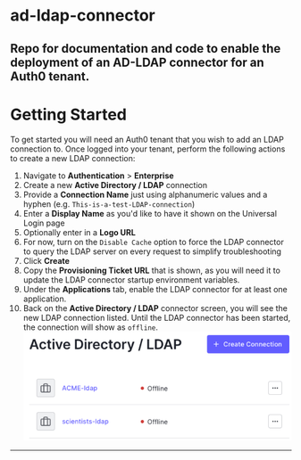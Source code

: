 # ad-ldap-connector
Repo for documentation and code to enable the deployment of an AD-LDAP connector for an Auth0 tenant.
---
# Getting Started
To get started you will need an Auth0 tenant that you wish to add an LDAP connection to. Once logged into your tenant, perform the following actions to create a new LDAP connection:
1. Navigate to **Authentication** > **Enterprise**
2. Create a new **Active Directory / LDAP** connection
3. Provide a **Connection Name** just using alphanumeric values and a hyphen (e.g. `This-is-a-test-LDAP-connection`)
4. Enter a **Display Name** as you'd like to have it shown on the Universal Login page
5. Optionally enter in a **Logo URL**
6. For now, turn on the `Disable Cache` option to force the LDAP connector to query the LDAP server on every request to simplify troubleshooting
7. Click **Create**
8. Copy the **Provisioning Ticket URL** that is shown, as you will need it to update the LDAP connector startup environment variables.
9. Under the **Applications** tab, enable the LDAP connector for at least one application.
10. Back on the **Active Directory / LDAP** connector screen, you will see the new LDAP connection listed. Until the LDAP connector has been started, the connection will show as `offline`.
![LDAP Connections](/img/ldap-connections.png?raw=true "LDAP Connections")
---
